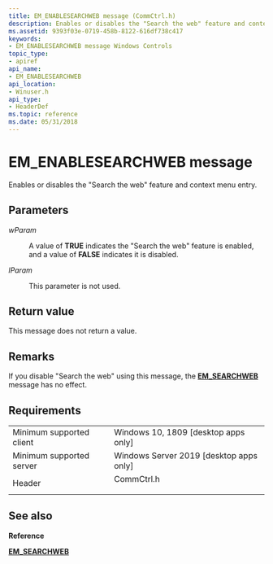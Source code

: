 ```yaml
---
title: EM_ENABLESEARCHWEB message (CommCtrl.h)
description: Enables or disables the "Search the web" feature and context menu entry.
ms.assetid: 9393f03e-0719-458b-8122-616df738c417
keywords:
- EM_ENABLESEARCHWEB message Windows Controls
topic_type:
- apiref
api_name:
- EM_ENABLESEARCHWEB
api_location:
- Winuser.h
api_type:
- HeaderDef
ms.topic: reference
ms.date: 05/31/2018
---
```


# EM\_ENABLESEARCHWEB message

Enables or disables the "Search the web" feature and context menu entry.

## Parameters

<dl> <dt>

*wParam* 
</dt> <dd>

A value of **TRUE** indicates the "Search the web" feature is enabled, and a value of **FALSE** indicates it is disabled.

</dd> <dt>

*lParam* 
</dt> <dd>

This parameter is not used.

</dd> </dl>

## Return value

This message does not return a value.

## Remarks

If you disable "Search the web" using this message, the [**EM\_SEARCHWEB**](em-searchweb.md) message has no effect.

## Requirements



|                                     |                                                                                                          |
|-------------------------------------|----------------------------------------------------------------------------------------------------------|
| Minimum supported client<br/> | Windows 10, 1809 \[desktop apps only\]<br/>                                                           |
| Minimum supported server<br/> | Windows Server 2019 \[desktop apps only\]<br/>                                                     |
| Header<br/>                   | <dl> <dt>CommCtrl.h</dt> </dl> |



## See also

<dl> <dt>

**Reference**
</dt> <dt>

[**EM\_SEARCHWEB**](em-searchweb.md)
</dt> </dl>

 

 





